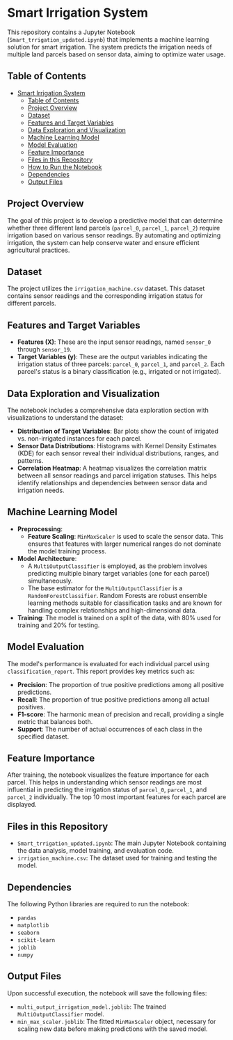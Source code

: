 # Smart Irrigation System

This repository contains a Jupyter Notebook (`Smart_trrigation_updated.ipynb`) that implements a machine learning solution for smart irrigation. The system predicts the irrigation needs of multiple land parcels based on sensor data, aiming to optimize water usage.

## Table of Contents

  - [Smart Irrigation System](https://www.google.com/search?q=%23smart-irrigation-system)
      - [Table of Contents](https://www.google.com/search?q=%23table-of-contents)
      - [Project Overview](https://www.google.com/search?q=%23project-overview)
      - [Dataset](https://www.google.com/search?q=%23dataset)
      - [Features and Target Variables](https://www.google.com/search?q=%23features-and-target-variables)
      - [Data Exploration and Visualization](https://www.google.com/search?q=%23data-exploration-and-visualization)
      - [Machine Learning Model](https://www.google.com/search?q=%23machine-learning-model)
      - [Model Evaluation](https://www.google.com/search?q=%23model-evaluation)
      - [Feature Importance](https://www.google.com/search?q=%23feature-importance)
      - [Files in this Repository](https://www.google.com/search?q=%23files-in-this-repository)
      - [How to Run the Notebook](https://www.google.com/search?q=%23how-to-run-the-notebook)
      - [Dependencies](https://www.google.com/search?q=%23dependencies)
      - [Output Files](https://www.google.com/search?q=%23output-files)

## Project Overview

The goal of this project is to develop a predictive model that can determine whether three different land parcels (`parcel_0`, `parcel_1`, `parcel_2`) require irrigation based on various sensor readings. By automating and optimizing irrigation, the system can help conserve water and ensure efficient agricultural practices.

## Dataset

The project utilizes the `irrigation_machine.csv` dataset. This dataset contains sensor readings and the corresponding irrigation status for different parcels.

## Features and Target Variables

  * **Features (X)**: These are the input sensor readings, named `sensor_0` through `sensor_19`.
  * **Target Variables (y)**: These are the output variables indicating the irrigation status of three parcels: `parcel_0`, `parcel_1`, and `parcel_2`. Each parcel's status is a binary classification (e.g., irrigated or not irrigated).

## Data Exploration and Visualization

The notebook includes a comprehensive data exploration section with visualizations to understand the dataset:

  * **Distribution of Target Variables**: Bar plots show the count of irrigated vs. non-irrigated instances for each parcel.
  * **Sensor Data Distributions**: Histograms with Kernel Density Estimates (KDE) for each sensor reveal their individual distributions, ranges, and patterns.
  * **Correlation Heatmap**: A heatmap visualizes the correlation matrix between all sensor readings and parcel irrigation statuses. This helps identify relationships and dependencies between sensor data and irrigation needs.

## Machine Learning Model

  * **Preprocessing**:
      * **Feature Scaling**: `MinMaxScaler` is used to scale the sensor data. This ensures that features with larger numerical ranges do not dominate the model training process.
  * **Model Architecture**:
      * A `MultiOutputClassifier` is employed, as the problem involves predicting multiple binary target variables (one for each parcel) simultaneously.
      * The base estimator for the `MultiOutputClassifier` is a `RandomForestClassifier`. Random Forests are robust ensemble learning methods suitable for classification tasks and are known for handling complex relationships and high-dimensional data.
  * **Training**: The model is trained on a split of the data, with 80% used for training and 20% for testing.

## Model Evaluation

The model's performance is evaluated for each individual parcel using `classification_report`. This report provides key metrics such as:

  * **Precision**: The proportion of true positive predictions among all positive predictions.
  * **Recall**: The proportion of true positive predictions among all actual positives.
  * **F1-score**: The harmonic mean of precision and recall, providing a single metric that balances both.
  * **Support**: The number of actual occurrences of each class in the specified dataset.

## Feature Importance

After training, the notebook visualizes the feature importance for each parcel. This helps in understanding which sensor readings are most influential in predicting the irrigation status of `parcel_0`, `parcel_1`, and `parcel_2` individually. The top 10 most important features for each parcel are displayed.

## Files in this Repository

  * `Smart_trrigation_updated.ipynb`: The main Jupyter Notebook containing the data analysis, model training, and evaluation code.
  * `irrigation_machine.csv`: The dataset used for training and testing the model.

## Dependencies

The following Python libraries are required to run the notebook:

  * `pandas`
  * `matplotlib`
  * `seaborn`
  * `scikit-learn`
  * `joblib`
  * `numpy`

## Output Files

Upon successful execution, the notebook will save the following files:

  * `multi_output_irrigation_model.joblib`: The trained `MultiOutputClassifier` model.
  * `min_max_scaler.joblib`: The fitted `MinMaxScaler` object, necessary for scaling new data before making predictions with the saved model.
